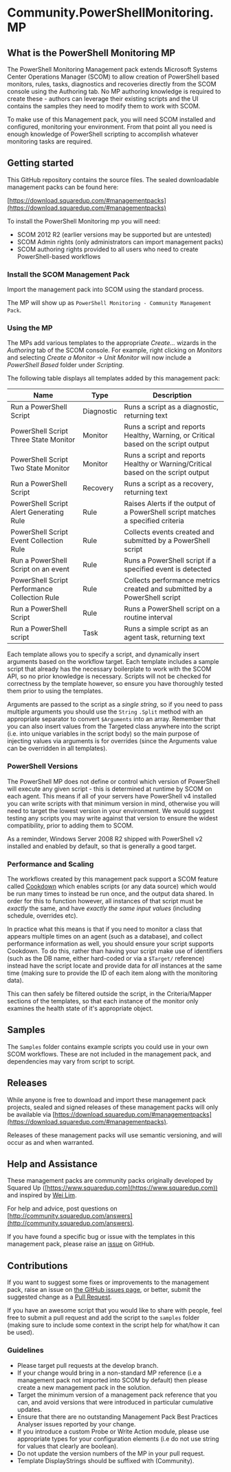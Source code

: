# Community.PowerShellMonitoring.MP

## What is the PowerShell Monitoring MP

The PowerShell Monitoring Management pack extends Microsoft Systems Center Operations Manager (SCOM) to allow creation of PowerShell based monitors, rules, tasks, diagnostics and recoveries directly from the SCOM console using the Authoring tab.  No MP authoring knowledge is required to create these - authors can leverage their existing scripts and the UI contains the samples they need to modify them to work with SCOM.

To make use of this Management pack, you will need SCOM installed and configured, monitoring your environment.  From that point all you need is enough knowledge of PowerShell scripting to accomplish whatever monitoring tasks are required.

## Getting started

This GitHub repository contains the source files. The sealed downloadable management packs can be found here:

[https://download.squaredup.com/#managementpacks](https://download.squaredup.com/#managementpacks)

To install the PowerShell Monitoring mp you will need:

* SCOM 2012 R2 (earlier versions may be supported but are untested)
* SCOM Admin rights (only administrators can import management packs)
* SCOM authoring rights provided to all users who need to create PowerShell-based workflows

### Install the SCOM Management Pack

Import the management pack into SCOM using the standard process.

The MP will show up as `PowerShell Monitoring - Community Management Pack`.

### Using the MP

The MPs add various templates to the appropriate _Create..._ wizards in the _Authoring_ tab of the SCOM console.  For example, right clicking on _Monitors_ and selecting _Create a Monitor_ -> _Unit Monitor_ will now include a _PowerShell Based_ folder under _Scripting_.

The following table displays all templates added by this management pack:

| Name | Type | Description |
|------|------|-------------|
| Run a PowerShell Script                       | Diagnostic | Runs a script as a diagnostic, returning text |
| PowerShell Script Three State Monitor         | Monitor    | Runs a script and reports Healthy, Warning, or Critical based on the script output |
| PowerShell Script Two State Monitor           | Monitor    | Runs a script and reports Healthy or Warning/Critical based on the script output |
| Run a PowerShell Script                       | Recovery   | Runs a script as a recovery, returning text |
| PowerShell Script Alert Generating Rule       | Rule       | Raises Alerts if the output of a PowerShell script matches a specified criteria |
| PowerShell Script Event Collection Rule       | Rule       | Collects events created and submitted by a PowerShell script |
| Run a PowerShell Script on an event           | Rule       | Runs a PowerShell script if a specified event is detected |
| PowerShell Script Performance Collection Rule | Rule       | Collects performance metrics created and submitted by a PowerShell script |
| Run a PowerShell Script                       | Rule       | Runs a PowerShell script on a routine interval |
| Run a PowerShell script                       | Task       | Runs a simple script as an agent task, returning text|

Each template allows you to specify a script, and dynamically insert arguments based on the workflow target.  Each template includes a sample script that already has the necessary boilerplate to work with the SCOM API, so no prior knowledge is necessary.  Scripts will not be checked for correctness by the template however, so ensure you have thoroughly tested them prior to using the templates.

Arguments are passed to the script as a _single string_, so if you need to pass multiple arguments you should use the `String` `.Split` method with an appropriate separator to convert `$Arguments` into an array.  Remember that you can also insert values from the Targeted class anywhere into the script (i.e. into unique variables in the script body) so the main purpose of injecting values via arguments is for overrides (since the Arguments value can be overridden in all templates).

### PowerShell Versions

The PowerShell MP does not define or control which version of PowerShell will execute any given script - this is determined at runtime by SCOM on each agent.  This means if all of your servers have PowerShell v4 installed you can write scripts with that minimum version in mind, otherwise you will need to target the lowest version in your environment. We would suggest testing any scripts you may write against that version to ensure the widest compatibility, prior to adding them to SCOM.

As a reminder, Windows Server 2008 R2 shipped with PowerShell v2 installed and enabled by default, so that is generally a good target.

### Performance and Scaling

The workflows created by this management pack support a SCOM feature called [Cookdown](https://technet.microsoft.com/en-gb/library/ff381335.aspx) which enables scripts (or any data source) which would be run many times to instead be run once, and the output data shared. In order for this to function however, all instances of that script must be *exactly* the same, and have *exactly the same input values* (including schedule, overrides etc).

In practice what this means is that if you need to monitor a class that appears multiple times on an agent (such as a database), and collect performance information as well, you should ensure your script supports Cookdown.  To do this, rather than having your script make use of identifiers (such as the DB name, either hard-coded or via a `$Target/` reference) instead have the script locate and provide data for *all* instances at the same time (making sure to provide the ID of each item along with the monitoring data).

This can then safely be filtered outside the script, in the Criteria/Mapper sections of the templates, so that each instance of the monitor only examines the health state of it's appropriate object.

## Samples

The `Samples` folder contains example scripts you could use in your own SCOM workflows.  These are not included in the management pack, and dependencies may vary from script to script.

## Releases

While anyone is free to download and import these management pack projects, sealed and signed releases of these management packs will only be available via [https://download.squaredup.com/#managementpacks](https://download.squaredup.com/#managementpacks).

Releases of these management packs will use semantic versioning, and will occur as and when warranted.

## Help and Assistance

These management packs are community packs originally developed by Squared Up ([https://www.squaredup.com](https://www.squaredup.com)) and inspired by [Wei Lim](https://blogs.msdn.microsoft.com/wei_out_there_with_system_center/).

For help and advice, post questions on [http://community.squaredup.com/answers](http://community.squaredup.com/answers).

If you have found a specific bug or issue with the templates in this management pack, please raise an [issue](https://github.com/squaredup/Community.PowerShellMonitoring.MP/issues) on GitHub.

## Contributions

If you want to suggest some fixes or improvements to the management pack, raise an issue on [the GitHub issues page](https://github.com/squaredup/Community.DataOnDemand.MP/issues), or better, submit the suggested change as a [Pull Request](https://github.com/squaredup/Community.PowerShellMonitoring.MP/pulls).

If you have an awesome script that you would like to share with people, feel free to submit a pull request and add the script to the `samples` folder (making sure to include some context in the script help for what/how it can be used).

### Guidelines

* Please target pull requests at the develop branch.
* If your change would bring in a non-standard MP reference (i.e a management pack not imported into SCOM by default) then please create a new management pack in the solution.
* Target the minimum version of a management pack reference that you can, and avoid versions that were introduced in particular cumulative updates.
* Ensure that there are no outstanding Management Pack Best Practices Analyser issues reported by your change.
* If you introduce a custom Probe or Write Action module, please use appropriate types for your configuration elements (i.e do not use string for values that clearly are boolean).
* Do not update the version numbers of the MP in your pull request.
* Template DisplayStrings should be suffixed with (Community).
